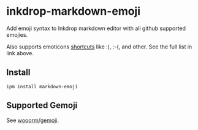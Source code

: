 # inkdrop-markdown-emoji
Add emoji syntax to Inkdrop markdown editor with all github supported emojies.

Also supports emoticons [shortcuts](https://github.com/markdown-it/markdown-it-emoji/blob/master/lib/data/shortcuts.js) like :), :-(, and other. See the full list in link above.

## Install

```
ipm install markdown-emoji
```

## Supported Gemoji

See [wooorm/gemoji](https://github.com/wooorm/gemoji/blob/master/support.md).
